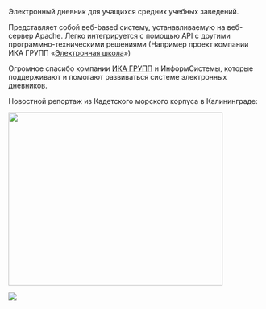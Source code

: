 Электронный дневник для учащихся средних учебных заведений.

Представляет собой веб-based систему, устанавливаемую на веб-сервер Apache. Легко интегрируется с помощью API с другими программно-техническими решениями (Например проект компании ИКА ГРУПП «[Электронная школа](http://e-sch.ru)»)

Огромное спасибо компании [ИКА ГРУПП](http://ikagroup.ru/) и ИнформСистемы, которые поддерживают и помогают развиваться системе электронных дневников.

Новостной репортаж из Кадетского морского корпуса в Калининграде:

<a href='http://www.youtube.com/watch?feature=player_embedded&v=dEObCM3A1JM' target='_blank'><img src='http://img.youtube.com/vi/dEObCM3A1JM/0.jpg' width='425' height=344 /></a>

[![](http://media.djangoproject.com/img/badges/djangopowered126x54.gif)](http://www.djangoproject.com/)
